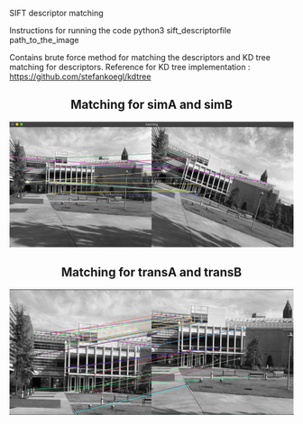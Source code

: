SIFT descriptor matching


Instructions for running the code 
python3 sift_descriptorfile path_to_the_image

Contains brute force method for matching the descriptors and KD tree matching for descriptors. 
Reference for KD tree implementation : https://github.com/stefankoegl/kdtree



<div align="center">


<h2> Matching for simA and simB </h2> 
<div align="center">
  <img src="./images/ps4-2-2_sim.png" height="223px">
</div>

<h2> Matching for transA and transB  </h2> 

  <img src="./images/ps4-2-2_trans.png" height="223px">
 
</div>

 
 
</div>
